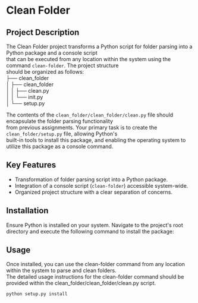 # Clean Folder

## Project Description

The Clean Folder project transforms a Python script for folder parsing into a Python package and a console script <br>
that can be executed from any location within the system using the command `clean-folder`. The project structure <br>
should be organized as follows:<br>
├── clean_folder <br>
│ ├── clean_folder<br>
│ │ ├── clean.py<br>
│ │ └── init.py<br>
│ └── setup.py<br>

The contents of the `clean_folder/clean_folder/clean.py` file should encapsulate the folder parsing functionality <br>
from previous assignments. Your primary task is to create the `clean_folder/setup.py` file, allowing Python's <br>
built-in tools to install this package, and enabling the operating system to utilize this package as a console command.<br>

## Key Features

- Transformation of folder parsing script into a Python package.
- Integration of a console script (`clean-folder`) accessible system-wide.
- Organized project structure with a clear separation of concerns.

## Installation

Ensure Python is installed on your system. Navigate to the project's root directory and execute the following 
command to install the package:

## Usage
Once installed, you can use the clean-folder command from any location within the system to parse and clean folders.<br>
The detailed usage instructions for the clean-folder command should be provided within the clean_folder/clean_folder/clean.py script.<br>

  ```bash
  python setup.py install
